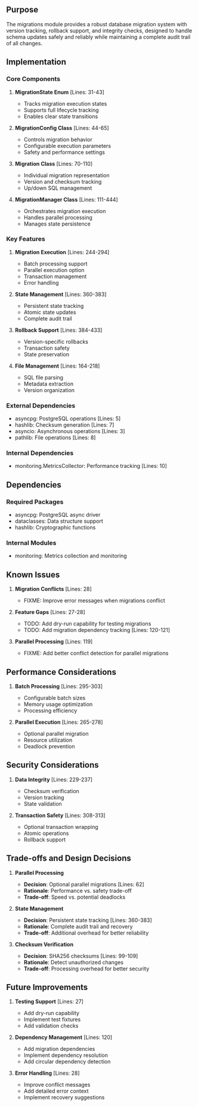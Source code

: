 ## Purpose

The migrations module provides a robust database migration system with version tracking, rollback support, and integrity checks, designed to handle schema updates safely and reliably while maintaining a complete audit trail of all changes.

## Implementation

### Core Components

1. **MigrationState Enum** [Lines: 31-43]

   - Tracks migration execution states
   - Supports full lifecycle tracking
   - Enables clear state transitions

2. **MigrationConfig Class** [Lines: 44-65]

   - Controls migration behavior
   - Configurable execution parameters
   - Safety and performance settings

3. **Migration Class** [Lines: 70-110]

   - Individual migration representation
   - Version and checksum tracking
   - Up/down SQL management

4. **MigrationManager Class** [Lines: 111-444]
   - Orchestrates migration execution
   - Handles parallel processing
   - Manages state persistence

### Key Features

1. **Migration Execution** [Lines: 244-294]

   - Batch processing support
   - Parallel execution option
   - Transaction management
   - Error handling

2. **State Management** [Lines: 360-383]

   - Persistent state tracking
   - Atomic state updates
   - Complete audit trail

3. **Rollback Support** [Lines: 384-433]

   - Version-specific rollbacks
   - Transaction safety
   - State preservation

4. **File Management** [Lines: 164-218]
   - SQL file parsing
   - Metadata extraction
   - Version organization

### External Dependencies

- asyncpg: PostgreSQL operations [Lines: 5]
- hashlib: Checksum generation [Lines: 7]
- asyncio: Asynchronous operations [Lines: 3]
- pathlib: File operations [Lines: 8]

### Internal Dependencies

- monitoring.MetricsCollector: Performance tracking [Lines: 10]

## Dependencies

### Required Packages

- asyncpg: PostgreSQL async driver
- dataclasses: Data structure support
- hashlib: Cryptographic functions

### Internal Modules

- monitoring: Metrics collection and monitoring

## Known Issues

1. **Migration Conflicts** [Lines: 28]

   - FIXME: Improve error messages when migrations conflict

2. **Feature Gaps** [Lines: 27-28]

   - TODO: Add dry-run capability for testing migrations
   - TODO: Add migration dependency tracking [Lines: 120-121]

3. **Parallel Processing** [Lines: 119]
   - FIXME: Add better conflict detection for parallel migrations

## Performance Considerations

1. **Batch Processing** [Lines: 295-303]

   - Configurable batch sizes
   - Memory usage optimization
   - Processing efficiency

2. **Parallel Execution** [Lines: 265-278]
   - Optional parallel migration
   - Resource utilization
   - Deadlock prevention

## Security Considerations

1. **Data Integrity** [Lines: 229-237]

   - Checksum verification
   - Version tracking
   - State validation

2. **Transaction Safety** [Lines: 308-313]
   - Optional transaction wrapping
   - Atomic operations
   - Rollback support

## Trade-offs and Design Decisions

1. **Parallel Processing**

   - **Decision**: Optional parallel migrations [Lines: 62]
   - **Rationale**: Performance vs. safety trade-off
   - **Trade-off**: Speed vs. potential deadlocks

2. **State Management**

   - **Decision**: Persistent state tracking [Lines: 360-383]
   - **Rationale**: Complete audit trail and recovery
   - **Trade-off**: Additional overhead for better reliability

3. **Checksum Verification**
   - **Decision**: SHA256 checksums [Lines: 99-109]
   - **Rationale**: Detect unauthorized changes
   - **Trade-off**: Processing overhead for better security

## Future Improvements

1. **Testing Support** [Lines: 27]

   - Add dry-run capability
   - Implement test fixtures
   - Add validation checks

2. **Dependency Management** [Lines: 120]

   - Add migration dependencies
   - Implement dependency resolution
   - Add circular dependency detection

3. **Error Handling** [Lines: 28]
   - Improve conflict messages
   - Add detailed error context
   - Implement recovery suggestions
